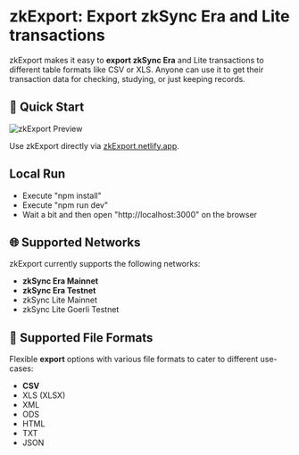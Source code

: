 
# zkExport: **Export zkSync Era** and Lite transactions

zkExport makes it easy to **export zkSync Era** and Lite transactions to different table formats like CSV or XLS. Anyone can use it to get their transaction data for checking, studying, or just keeping records.

## 🚀 Quick Start
![zkExport Preview](./public/preview.jpg)

Use zkExport directly via [zkExport.netlify.app](https://zkexport.netlify.app).

## Local Run
- Execute "npm install"
- Execute "npm run dev"
- Wait a bit and then open "http://localhost:3000" on the browser


## 🌐 Supported Networks

zkExport currently supports the following networks:

- **zkSync Era Mainnet**
- **zkSync Era Testnet**
- zkSync Lite Mainnet
- zkSync Lite Goerli Testnet

## 📄 Supported File Formats

Flexible **export** options with various file formats to cater to different use-cases:

- **CSV**
- XLS (XLSX)
- XML
- ODS
- HTML
- TXT
- JSON

